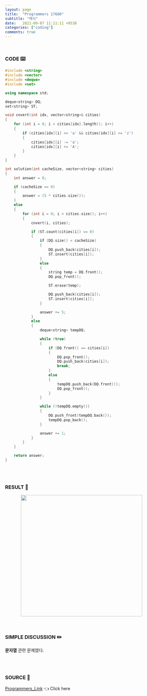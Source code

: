 ```yaml
---
layout: page
title:  "Programmers 17680"
subtitle: "캐시"
date:   2021-09-07 11:11:11 +0530
categories: ["coding"]
comments: true
---
```


<br>

### CODE ⌨️

```c++
#include <string>
#include <vector>
#include <deque>
#include <set>

using namespace std;

deque<string> DQ;
set<string> ST;

void cnvert(int idx, vector<string>& cities)
{
	for (int i = 0; i < cities[idx].length(); i++)
	{
		if (cities[idx][i] >= 'a' && cities[idx][i] <= 'z')
		{
			cities[idx][i] -= 'a';
			cities[idx][i] += 'A';
		}
	}
}

int solution(int cacheSize, vector<string> cities)
{
	int answer = 0;

	if (cacheSize == 0)
	{
		answer = (5 * cities.size());
	}
	else
	{
		for (int i = 0; i < cities.size(); i++)
		{
			cnvert(i, cities);

			if (ST.count(cities[i]) == 0)
			{
				if (DQ.size() < cacheSize)
				{
					DQ.push_back(cities[i]);
					ST.insert(cities[i]);
				}
				else
				{
					string temp = DQ.front();
					DQ.pop_front();

					ST.erase(temp);

					DQ.push_back(cities[i]);
					ST.insert(cities[i]);
				}

				answer += 5;
			}
			else
			{
				deque<string> tempDQ;

				while (true)
				{
					if (DQ.front() == cities[i])
					{
						DQ.pop_front();
						DQ.push_back(cities[i]);
						break;
					}
					else
					{
						tempDQ.push_back(DQ.front());
						DQ.pop_front();
					}
				}

				while (!tempDQ.empty())
				{
					DQ.push_front(tempDQ.back());
					tempDQ.pop_back();
				}

				answer += 1;
			}
		}
	}

	return answer;
}
```  

<br>
<br>

### RESULT 💛

<img src="{{ '/assets/programmers/p17680r.jpg' }}" style="width: 400px; height: auto; margin-left: auto; margin-right: auto; display: block;">  

<br>
<br>

### SIMPLE DISCUSSION ✏️

**문자열** 관련 문제였다.  

<br>
<br>

### SOURCE 💎

[Programmers_Link][link] 👈 Click here  

<br>
<br>
<br>

<script src="https://utteranc.es/client.js"
        repo="DCherish/DCherish.github.io"
        issue-term="pathname"
        theme="boxy-light"
        crossorigin="anonymous"
        async>
</script>

[link]: https://programmers.co.kr/learn/courses/30/lessons/17680